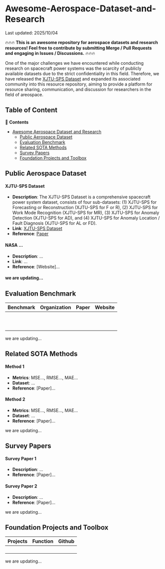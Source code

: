 # Awesome-Aerospace-Dataset-and-Research

Last updated: 2025/10/04

🔥🔥🔥 **This is an awesome repository for aerospace datasets and research resources! Feel free to contribute by submitting Merge / Pull Requests and engaging in Issues / Discussions.** 🔥🔥🔥

One of the major challenges we have encountered while conducting research on spacecraft power systems was the scarcity of publicly available datasets due to the strict confidentiality in this field. 
Therefore, we have released the [XJTU-SPS Dataset](https://diyi1999.github.io/XJTU-SPS/) and expanded its associated community into this resource repository, aiming to provide a platform for resource sharing, communication, and discussion for researchers in the field of areospace.





## Table of Content

:book: **Contents**
- [Awesome Aerospace Dataset and Research](#Awesome-Aerospace-Dataset-and-Research)
  - [Public Aerospace Dataset](#Public-Aerospace-Dataset)
  - [Evaluation Benchmark](#Evaluation-Benchmark)
  - [Related SOTA Methods](#Related-SOTA-Methods)
  - [Survey Papers](#Survey-Papers)
  - [Foundation Projects and Toolbox](#Foundation-Projects-and-Toolbox)





## Public Aerospace Dataset

#### XJTU-SPS Dataset
- **Description**: The XJTU-SPS Dataset is a comprehensive spacecraft power system dataset, consists of four sub-datasets: (1) XJTU-SPS for Forecasting or Reconstruction (XJTU-SPS for F or R), (2) XJTU-SPS for Work Mode Recognition (XJTU-SPS for MR), (3) XJTU-SPS for Anomaly Detection (XJTU-SPS for AD), and (4) XJTU-SPS for Anomaly Location / Fault Diagnosis (XJTU-SPS for AL or FD).
- **Link**: [XJTU-SPS Dataset](https://diyi1999.github.io/XJTU-SPS/)
- **Reference**: [Paper](https://diyi1999.github.io/XJTU-SPS/)

#### NASA ...
- **Description**: ...
- **Link**: ...
- **Reference**: [Website]...

#### we are updating...





## Evaluation Benchmark


| Benchmark    |  Organization   |                                                 Paper                                                  |                                                                                                                                 Website                                                                                                                                  |
|:-------------|:---------------:|:------------------------------------------------------------------------------------------------------:|:------------------------------------------------------------------------------------------------------------------------------------------------------------------------------------------------------------------------------------------------------------------------:|
|              |                 |                                                                                                      |                                                                                                                                                                                                                                                                         |
|              |                 |                                                                                                      |                                                                                                                                                                                                                                                                         |
|              |                 |                                                                                                      |                                                                                                                                                                                                                                                                         |
|              |                 |                                                                                                      |                                                                                                                                                                                                                                                                         |
|              |                 |                                                                                                      |                                                                                                                                                                                                                                                                         |
|              |                 |                                                                                                      |                                                                                                                                                                                                                                                                         |
|              |                 |                                                                                                      |                                                                                                                                                                                                                                                                         |
|              |                 |                                                                                                      |                                                                                                                                                                                                                                                                         |
|              |                 |                                                                                                      |                                                                                                                                                                                                                                                                         |
|              |                 |                                                                                                      |                                                                                                                                                                                                                                                                         |
we are updating...
    




## Related SOTA Methods

#### Method 1
- **Metrics**: MSE..., RMSE..., MAE...
- **Dataset**: ...
- **Reference**: [Paper]...

#### Method 2
- **Metrics**: MSE..., RMSE..., MAE...
- **Dataset**: ...
- **Reference**: [Paper]...

we are updating...





## Survey Papers

#### Survey Paper 1
- **Description**: ...
- **Reference**: [Paper]...

#### Survey Paper 2
- **Description**: ...
- **Reference**: [Paper]...

we are updating...





## Foundation Projects and Toolbox


| Projects       |                                                 Function                                                  |                                                                                    Github                                                                                     |
|:---------------|:----------------------------------------------------------------------------------------------------------:|:-----------------------------------------------------------------------------------------------------------------------------------------------------------------------------:|
|                |                                                                                                            |                                                                                                                                                                               | 
|                |                                                                                                            |                                                                                                                                                                               |
|                |                                                                                                            |                                                                                                                                                                               |
|                |                                                                                                            |                                                                                                                                                                               |

we are updating...


















